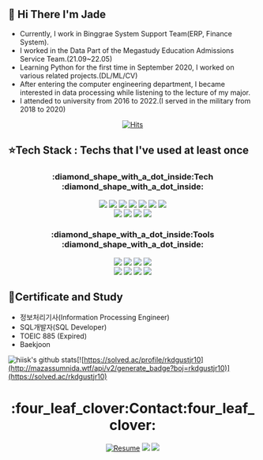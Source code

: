 ## :wave: Hi There I'm Jade

- Currently, I work in Binggrae System Support Team(ERP, Finance System).
- I worked in the Data Part of the Megastudy Education Admissions Service Team.(21.09~22.05)
- Learning Python for the first time in September 2020, I worked on various related projects.(DL/ML/CV)
- After entering the computer engineering department, I became interested in data processing while listening to the lecture of my major.
- I attended to university from 2016 to 2022.(I served in the military from 2018 to 2020)

<div align=center>

[![Hits](https://hits.seeyoufarm.com/api/count/incr/badge.svg?url=https%3A%2F%2Fgithub.com%2Fhiisk&count_bg=%233D00F9&title_bg=%23007BE3&icon=&icon_color=%23FFFFFF&title=hits&edge_flat=true)](https://hits.seeyoufarm.com)
</div>

## :star:Tech Stack : Techs that I've used at least once

<h3 align="center"> :diamond_shape_with_a_dot_inside:Tech :diamond_shape_with_a_dot_inside:</h3>
  <div align=center>
  <img src="https://img.shields.io/badge/c%23-%23239120.svg?style=for-the-badge&logo=c-sharp&logoColor=white"/>
  <img src="https://img.shields.io/badge/python-3776AB?style=for-the-badge&logo=python&logoColor=black"> 
  <img src="https://img.shields.io/badge/sql-F80000?style=for-the-badge&logo=mssql&logoColor=black">
  <img src="https://img.shields.io/badge/java-007396?style=for-the-badge&logo=java&logoColor=white"> 
  <img src="https://img.shields.io/badge/Excel-000000?style=for-the-badge&logo=VBA%2B%2B&logoColor=white">
  <img src="https://img.shields.io/badge/ASP-000000?style=for-the-badge&logo=ASP%2B%2B&logoColor=white">
  <img src="https://img.shields.io/badge/html-E34F26?style=for-the-badge&logo=html5&logoColor=white">
  </div>
  
  <div align=center> 
  <img src="https://img.shields.io/badge/mysql-4479A1?style=for-the-badge&logo=mysql&logoColor=white">
  <img src="https://img.shields.io/badge/Android-3DDC84?style=for-the-badge&logo=Android&logoColor=black">
  <img src="https://img.shields.io/badge/linux-FCC624?style=for-the-badge&logo=linux&logoColor=black">
  <img src="https://img.shields.io/badge/PostgreSQL-4169E1?style=for-the-badge&logo=PostgreSQL&logoColor=black">
  </div>

<h3 align="center"> :diamond_shape_with_a_dot_inside:Tools :diamond_shape_with_a_dot_inside:</h3>
  <div align=center>
  <img src="https://img.shields.io/badge/github-181717?style=for-the-badge&logo=github&logoColor=white">
  <img src="https://img.shields.io/badge/VSCode-007ACC?style=for-the-badge&logo=Visual Studio Code&logoColor=white">
  <img src="https://img.shields.io/badge/Google Colab-F9AB00?style=for-the-badge&logo=Google Colab&logoColor=black">
  <img src="https://img.shields.io/badge/amazonaws-232F3E?style=for-the-badge&logo=amazonaws&logoColor=white">
  </div>
  
  <div align=center>
  <img src="https://img.shields.io/badge/oracle-F80000?style=for-the-badge&logo=oracle&logoColor=white">
  <img src="https://img.shields.io/badge/slack-4A154B?style=for-the-badge&logo=slack&logoColor=white"> 
  <img src="https://img.shields.io/badge/ubuntu-E95420?style=for-the-badge&logo=ubuntu&logoColor=white">
  <img src="https://img.shields.io/badge/vmware-607078?style=for-the-badge&logo=vmware&logoColor=white">  
  </div>
  
## :star2:Certificate and Study
- 정보처리기사(Information Processing Engineer)
- SQL개발자(SQL Developer)
- TOEIC 885 (Expired)
- Baekjoon


![hiisk's github stats](https://github-readme-stats.vercel.app/api?username=hiisk&show_icons=true&theme=dracula)[![https://solved.ac/profile/rkdgustjr10](http://mazassumnida.wtf/api/v2/generate_badge?boj=rkdgustjr10)](https://solved.ac/rkdgustjr10)

  <div align=center>
	
<h1 align="center"> :four_leaf_clover:Contact:four_leaf_clover:</h1>
	
  [![Resume](https://img.shields.io/badge/CV-000000?style=flat-square&logo=AwesomeLists&link=https://programmers.co.kr/pr/rkdgustjr10_6484)](https://jade1001.notion.site/9352f02e0fe540e1acb392a94f54177f) [<img  src="https://img.shields.io/badge/Blog-000000?style=flat-square&logo=Blogger&logoColor=white"/>](https://hiisk.tistory.com/) <a href="mailto:notfakedata@gmail.com" target="_blank"><img src="https://img.shields.io/badge/mail-EA4335?style=flat-square&logo=Gmail&logoColor=white"/></a>
  </div>
